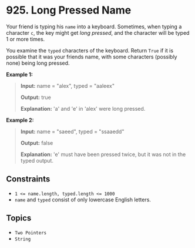 # 925. Long Pressed Name

Your friend is typing his `name` into a keyboard. Sometimes, when typing a character `c`, the key might get _long pressed_, and the character will be typed 1 or more times.

You examine the `typed` characters of the keyboard. Return `True` if it is possible that it was your friends name, with some characters (possibly none) being long pressed.

**Example 1:**

> **Input:** name = "alex", typed = "aaleex"
>
> **Output:** true
>
> **Explanation:** 'a' and 'e' in 'alex' were long pressed.

**Example 2:**

> **Input:** name = "saeed", typed = "ssaaedd"
>
> **Output:** false
>
> **Explanation:** 'e' must have been pressed twice, but it was not in the typed output.

## Constraints

* `1 <= name.length, typed.length <= 1000`
* `name` and `typed` consist of only lowercase English letters.

## Topics

* `Two Pointers`
* `String`
